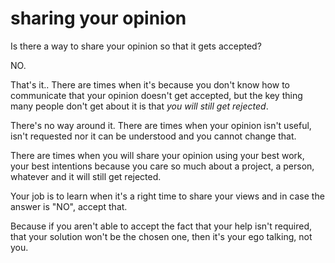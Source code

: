 
# sharing your opinion

Is there a way to share your opinion so that it gets accepted?

NO.

That's it..
There are times when it's because you don't know how to communicate that your opinion doesn't get accepted, but the key thing many people don't get about it is that _you will still get rejected_.

There's no way around it. There are times when your opinion isn't useful, isn't requested nor it can be understood and you cannot change that.

There are times when you will share your opinion using your best work, your best intentions because you care so much about a project, a person, whatever and it will still get rejected.

Your job is to learn when it's a right time to share your views and in case the answer is "NO", accept that.

Because if you aren't able to accept the fact that your help isn't required, that your solution won't be the chosen one, then it's your ego talking, not you.
